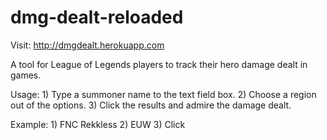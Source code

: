 # dmg-dealt-reloaded
Visit: http://dmgdealt.herokuapp.com

A tool for League of Legends players to track their hero damage dealt in games.

Usage: 1) Type a summoner name to the text field box. 2) Choose a region out of the options. 3) Click the results and admire the damage dealt.

Example: 1) FNC Rekkless 2) EUW 3) Click
